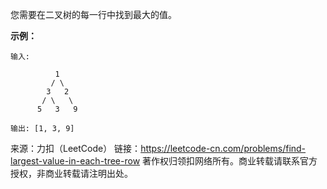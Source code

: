 您需要在二叉树的每一行中找到最大的值。

**示例：**
```
输入: 

          1
         / \
        3   2
       / \   \  
      5   3   9 

输出: [1, 3, 9]
```
来源：力扣（LeetCode）
链接：https://leetcode-cn.com/problems/find-largest-value-in-each-tree-row
著作权归领扣网络所有。商业转载请联系官方授权，非商业转载请注明出处。

